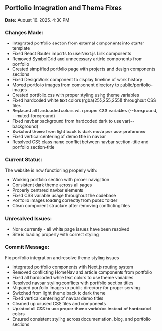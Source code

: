 ## Portfolio Integration and Theme Fixes
**Date:** August 16, 2025, 4:30 PM

### Changes Made:
- Integrated portfolio section from external components into starter template
- Fixed React Router imports to use Next.js Link components
- Removed SymbolGrid and unnecessary article components from portfolio
- Created simplified portfolio page with projects and design components sections
- Fixed DesignWork component to display timeline of work history
- Moved portfolio images from component directory to public/portfolio-images
- Created portfolio.css with proper styling using theme variables
- Fixed hardcoded white text colors (rgba(255,255,255)) throughout CSS files
- Replaced all hardcoded colors with proper CSS variables (--foreground, --muted-foreground)
- Fixed navbar background from hardcoded dark to use var(--background)
- Switched theme from light back to dark mode per user preference
- Fixed vertical centering of demo title in navbar
- Resolved CSS class name conflict between navbar section-title and portfolio section-title

### Current Status:
The website is now functioning properly with:
- Working portfolio section with proper navigation
- Consistent dark theme across all pages
- Properly centered navbar elements
- Fixed CSS variable usage throughout the codebase
- Portfolio images loading correctly from public folder
- Clean component structure after removing conflicting files

### Unresolved Issues:
- None currently - all white page issues have been resolved
- Site is loading properly with correct styling

### Commit Message:
Fix portfolio integration and resolve theme styling issues

- Integrated portfolio components with Next.js routing system
- Removed conflicting HomeNav and article components from portfolio
- Fixed all hardcoded white text colors to use theme variables
- Resolved navbar styling conflicts with portfolio section titles
- Migrated portfolio images to public directory for proper serving
- Switched from light theme back to dark theme
- Fixed vertical centering of navbar demo titles
- Cleaned up unused CSS files and components
- Updated all CSS to use proper theme variables instead of hardcoded colors
- Ensured consistent styling across documentation, blog, and portfolio sections